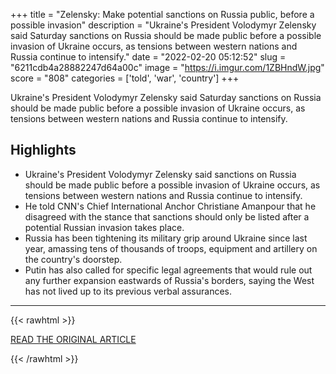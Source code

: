 +++
title = "Zelensky: Make potential sanctions on Russia public, before a possible invasion"
description = "Ukraine's President Volodymyr Zelensky said Saturday sanctions on Russia should be made public before a possible invasion of Ukraine occurs, as tensions between western nations and Russia continue to intensify."
date = "2022-02-20 05:12:52"
slug = "6211cdb4a28882247d64a00c"
image = "https://i.imgur.com/1ZBHndW.jpg"
score = "808"
categories = ['told', 'war', 'country']
+++

Ukraine's President Volodymyr Zelensky said Saturday sanctions on Russia should be made public before a possible invasion of Ukraine occurs, as tensions between western nations and Russia continue to intensify.

## Highlights

- Ukraine's President Volodymyr Zelensky said sanctions on Russia should be made public before a possible invasion of Ukraine occurs, as tensions between western nations and Russia continue to intensify.
- He told CNN's Chief International Anchor Christiane Amanpour that he disagreed with the stance that sanctions should only be listed after a potential Russian invasion takes place.
- Russia has been tightening its military grip around Ukraine since last year, amassing tens of thousands of troops, equipment and artillery on the country's doorstep.
- Putin has also called for specific legal agreements that would rule out any further expansion eastwards of Russia's borders, saying the West has not lived up to its previous verbal assurances.

---

{{< rawhtml >}}
  <p class="article-category">
    <a target="_blank" href="https://www.cnn.com/2022/02/19/europe/ukraine-russia-zelensky-amanpour-munich-security-conference-intl/index.html">READ THE ORIGINAL ARTICLE</a>
  </p>
{{< /rawhtml >}}
